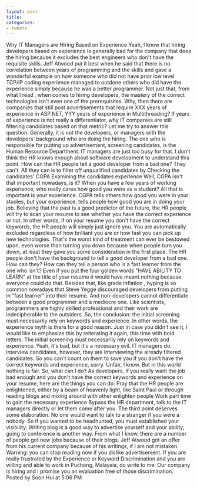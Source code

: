 ```yaml
---
layout: post
title: 
categories:
- tweets
---
```

Why IT Managers  are Hiring Based on Experience
Yeah, I know that hiring developers based on experience is generally bad for the company that does the hiring because it excludes the best engineers who don't have the requisite skills. Jeff Atwood put it best when he said that there is no correlation between years of programming and the skills and gave a wonderful example on how someone who did not have prior low level TCP/IP coding experience managed to outdone others who did have the experience simply because he was a better programmer.  Not just that, from what I read , when comes to hiring developers, the mastery of the correct technologies isn't even one of the prerequisites.
Why, then there are companies that still post advertisements that require XXX years of experience in ASP.NET, YYY years of experience in Multithreading? If years of experience is not really a differentiator, why IT companies are still filtering candidates based on that metric?
Let me try to answer this question.
Generally, it is not the developers, or managers with the developers' background who are doing the hiring. The one who is responsible for putting up advertisement, screening candidates, is the Human Resource Department. IT managers are just too busy for that. I don't think the HR knows enough about software development to understand this point. How can the HR people tell a good developer from a bad one?
They can't. All they can is to filter off unqualified candidates by
Checking the candidates' CGPA
Examining the candidates experience
Well, CGPA isn't that important nowadays, is it? When you have a few years of working experience, who really cares how good you were as a student? All that is important is your experience. CGPA tells others how good you were in your studies, but your experience, tells people how good you are in doing your job.
Believing that the past is a good predictor of the future, the HR people will try to scan your resume to see whether you have the correct experience or not. In other words, if on your resume you don't have the correct keywords, the HR people will simply just ignore you. You are automatically excluded regardless of how brilliant you are or how fast you can pick up new technologies. That's the worst kind of treatment can ever be bestowed  upon, even worse than turning you down because when people turn you down, at least they gave you some consideration in the first place.
The HR people don't have the background to tell a good developer from a bad one. How can they? How can they tell a person who is a fast learner from the one who isn't? Even if you put the four golden words "HAVE ABILITY TO LEARN" at the title of your resume it would have meant nothing because everyone could do that. Besides that, like grade inflation , hyping is so common nowadays that Steve Yegge discouraged developers from putting in "fast learner" into their resume. And non-developers cannot differentiate between a good programmer and a mediocre one. Like scientists, programmers are highly skilled professional and their work are indecipherable to the outsiders.
So, the conclusion: the initial screening must necessarily rely on keywords and experience. In other words, the experience myth is there for a good reason.
Just in case you didn't see it, I would like to emphasize this by reiterating it again, this time with bold letters:
The initial screening must necessarily rely on keywords and experience.
Yeah, it's bad, but it's a necessary evil.
IT managers do interview candidates, however, they are interviewing the already filtered candidates. So you can't count on them to save you if you don't have the correct keywords and experience, sorry.
Unfair, I know. But in this world nothing is fair.
So, what can I do?
As developers, if you really want the job bad enough and you don't have the correct keywords and experience on your resume, here are the things you can do:
Pray that the HR people are enlightened, either by a beam of heavenly light, like Saint Paul or through reading blogs and mixing around with other enlighten people
Work part time to gain the necessary experience
Bypass the HR department, talk to the IT managers directly or let them come after you.
The third point deserves some elaboration. No one would want to talk to a stranger if you were a nobody. So if you wanted to be headhunted, you must established your visibility. Writing blog is  a good way to advertise yourself and your ability, going to conference is another way. From what I know, there are a number of people got new jobs because of their blogs. Jeff Atwood got an offer from his current company because of his writings, if I am not mistaken.
Warning: you can stop reading now if you dislike advertisement.
If you are really frustrated by the Experience or Keyword Discrimination and you are willing and able to work in Puchong, Malaysia, do write to me. Our company is hiring and I promise you an evaluation free of those discrimination.
Posted by Soon Hui at 5:06 PM  
